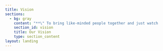 ```yaml
---
title: Vision
sections:
  - bg: gray
    content: "**\" To bring like-minded people together and just watch them create magic \"**\r\n\nWhen two or more people with similar interests and goals come together, they create something\r\n\nsubstantial. A research scholar is looking for other researchers who can further contribute to his\r\n\nobservations. A music band is looking for a great artist. NGO's are in search of dedicated volunteers.\r\n\nA founder of a start-up is in need of a co-founder. A young boy is looking for a suitable girl to marry\r\n\nher. People are always in need of their kind of people.\r\n\nWe wish to bridge this gap and provide a platform where people can find others like them. Moving\r\n\non, let us now try to understand how the app will work.\r\n\nThe homepage would let users choose their areas of interest. Once they've done that, they would\r\n\nprovide detailed information about their interests and work. They would also mention if they are\r\n\nlooking for individuals with specific qualities or skill set. Once, they are done with the sign-up, they\r\n\nwould receive recommendations and suggestions based on the information they've provided. And if\r\n\nthey have a close match for their set preferences, they can ping the person they are interested in. If\r\n\nthe individual at the other end is also interested, he/she can ping back and they can start\r\n\ncommunicating."
    section_id: vision
    title: Our Vision
    type: section_content
layout: landing
---
```


